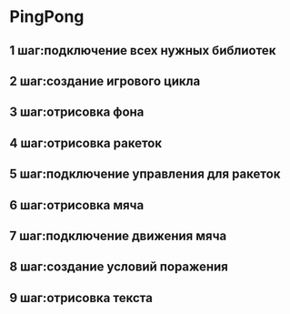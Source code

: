 # PingPong
1 шаг:подключение всех нужных библиотек
---
2 шаг:создание игрового цикла
---
3 шаг:отрисовка фона
---
4 шаг:отрисовка ракеток
---
5 шаг:подключение управления для ракеток
---
6 шаг:отрисовка мяча
---
7 шаг:подключение движения мяча
---
8 шаг:создание условий поражения
---
9 шаг:отрисовка текста
---
